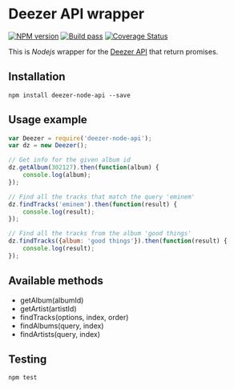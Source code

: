 # Deezer API wrapper
[![NPM version](https://img.shields.io/npm/v/deezer-node-api.svg?style=flat-square)](https://www.npmjs.com/package/deezer-node-api)
[![Build pass](https://api.travis-ci.org/acostes/deezer-node-api.svg?branch=master)](https://travis-ci.org/acostes/deezer-node-api?branch=master)
[![Coverage Status](https://coveralls.io/repos/github/acostes/deezer-node-api/badge.svg?branch=master)](https://coveralls.io/github/acostes/deezer-node-api?branch=master)

This is *Nodejs* wrapper for the [Deezer API](http://developers.deezer.com/api) that return promises.

## Installation
    npm install deezer-node-api --save

## Usage example
```js
var Deezer = require('deezer-node-api');
var dz = new Deezer();

// Get info for the given album id
dz.getAlbum(302127).then(function(album) {
    console.log(album);
});

// Find all the tracks that match the query 'eminem'
dz.findTracks('eminem').then(function(result) {
    console.log(result);
});

// Find all the tracks from the album 'good things'
dz.findTracks({album: 'good things'}).then(function(result) {
    console.log(result);
});
```

## Available methods
* getAlbum(albumId)
* getArtist(artistId)
* findTracks(options, index, order)
* findAlbums(query, index)
* findArtists(query, index)

## Testing
    npm test
